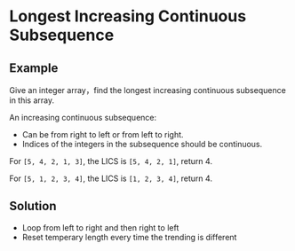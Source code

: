 # Longest Increasing Continuous Subsequence
## Example
Give an integer array，find the longest increasing continuous subsequence in this array.

An increasing continuous subsequence:
- Can be from right to left or from left to right.
- Indices of the integers in the subsequence should be continuous.

For `[5, 4, 2, 1, 3]`, the LICS is `[5, 4, 2, 1]`, return 4.

For `[5, 1, 2, 3, 4]`, the LICS is `[1, 2, 3, 4]`, return 4.

## Solution
- Loop from left to right and then right to left
- Reset temperary length every time the trending is different
